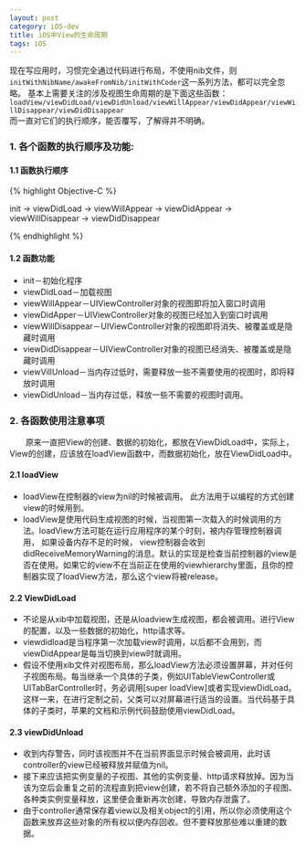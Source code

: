 ```yaml
---
layout: post
category: iOS-dev
title: iOS中View的生命周期
tags: iOS
---
```


现在写应用时，习惯完全通过代码进行布局，不使用nib文件，则  
`initWithNibName/awakeFromNib/initWithCoder`这一系列方法，都可以完全忽略。
基本上需要关注的涉及视图生命周期的是下面这些函数：  
`loadView/viewDidLoad/viewDidUnload/viewWillAppear/viewDidAppear/viewWillDisappear/viewDidDisappear`   
而一直对它们的执行顺序，能否覆写，了解得并不明确。

<!--more-->


### 1. 各个函数的执行顺序及功能:

#### 1.1 函数执行顺序 

{% highlight Objective-C %}

init -> viewDidLoad -> viewWillAppear -> viewDidAppear -> viewWillDisappear -> viewDidDisappear

{% endhighlight %}

#### 1.2 函数功能

* init－初始化程序
* viewDidLoad－加载视图
* viewWillAppear－UIViewController对象的视图即将加入窗口时调用
* viewDidApper－UIViewController对象的视图已经加入到窗口时调用
* viewWillDisappear－UIViewController对象的视图即将消失、被覆盖或是隐藏时调用
* viewDidDisappear－UIViewController对象的视图已经消失、被覆盖或是隐藏时调用
* viewVillUnload－当内存过低时，需要释放一些不需要使用的视图时，即将释放时调用
* viewDidUnload－当内存过低，释放一些不需要的视图时调用。


### 2. 各函数使用注意事项

&emsp;&emsp;原来一直把View的创建、数据的初始化，都放在ViewDidLoad中，实际上，View的创建，应该放在loadView函数中，而数据初始化，放在ViewDidLoad中。

#### 2.1 loadView

* loadView在控制器的view为nil的时候被调用。 此方法用于以编程的方式创建view的时候用到。
* loadView是使用代码生成视图的时候，当视图第一次载入的时候调用的方法。loadView方法可能在运行应用程序的某个时刻，被内存管理控制器调用， 如果设备内存不足的时候， view控制器会收到didReceiveMemoryWarning的消息。默认的实现是检查当前控制器的view是否在使用。如果它的view不在当前正在使用的viewhierarchy里面，且你的控制器实现了loadView方法，那么这个view将被release。

#### 2.2 ViewDidLoad

* 不论是从xib中加载视图，还是从loadview生成视图，都会被调用。进行View的配置，以及一些数据的初始化，http请求等。
* viewdidload是当程序第一次加载view时调用，以后都不会用到，而viewDidAppear是每当切换到view时就调用。
* 假设不使用xib文件对视图布局，那么loadView方法必须设置屏幕，并对任何子视图布局。每当继承一个具体的子类，例如UITableViewController或UITabBarController时，务必调用[super loadView]或者实现viewDidLoad。这样一来，在进行定制之前，父类可以对屏幕进行适当的设置。当代码基于具体的子类时，苹果的文档和示例代码鼓励使用viewDidLoad。

#### 2.3 viewDidUnload

* 收到内存警告，同时该视图并不在当前界面显示时候会被调用，此时该controller的view已经被释放并赋值为nil。
* 接下来应该把实例变量的子视图、其他的实例变量、http请求释放掉。因为当该为空后会重复之前的流程直到把view创建，若不将自己额外添加的子视图、各种类实例变量释放，这里便会重新再次创建，导致内存泄露了。
* 由于controller通常保存着view以及相关object的引用，所以你必须使用这个函数来放弃这些对象的所有权以便内存回收。但不要释放那些难以重建的数据。